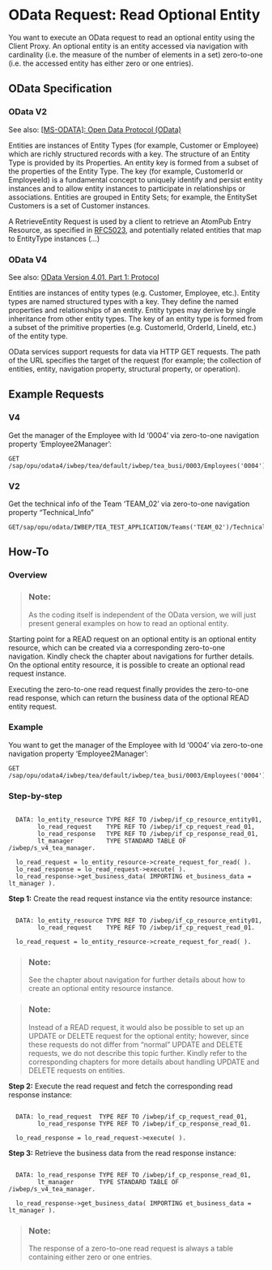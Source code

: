 <!-- loio7112a7d4e84649318334b97e0b7f9041 -->

# OData Request: Read Optional Entity

You want to execute an OData request to read an optional entity using the Client Proxy. An optional entity is an entity accessed via navigation with cardinality \(i.e. the measure of the number of elements in a set\) zero-to-one \(i.e. the accessed entity has either zero or one entries\).



<a name="loio7112a7d4e84649318334b97e0b7f9041__section_e3p_qsf_ttb"/>

## OData Specification



### OData V2

See also: [\[MS-ODATA\]: Open Data Protocol \(OData\)](https://docs.microsoft.com/en-us/openspecs/windows_protocols/ms-odata)

Entities are instances of Entity Types \(for example, Customer or Employee\) which are richly structured records with a key. The structure of an Entity Type is provided by its Properties. An entity key is formed from a subset of the properties of the Entity Type. The key \(for example, CustomerId or EmployeeId\) is a fundamental concept to uniquely identify and persist entity instances and to allow entity instances to participate in relationships or associations. Entities are grouped in Entity Sets; for example, the EntitySet Customers is a set of Customer instances.

A RetrieveEntity Request is used by a client to retrieve an AtomPub Entry Resource, as specified in [RFC5023](https://www.rfc-editor.org/rfc/rfc5023.txt), and potentially related entities that map to EntityType instances \(…\)



### OData V4

See also: [OData Version 4.01. Part 1: Protocol](https://docs.oasis-open.org/odata/odata/v4.01/odata-v4.01-part1-protocol.html)

Entities are instances of entity types \(e.g. Customer, Employee, etc.\). Entity types are named structured types with a key. They define the named properties and relationships of an entity. Entity types may derive by single inheritance from other entity types. The key of an entity type is formed from a subset of the primitive properties \(e.g. CustomerId, OrderId, LineId, etc.\) of the entity type.

OData services support requests for data via HTTP GET requests. The path of the URL specifies the target of the request \(for example; the collection of entities, entity, navigation property, structural property, or operation\).



<a name="loio7112a7d4e84649318334b97e0b7f9041__section_hhf_4tf_ttb"/>

## Example Requests



### V4

Get the manager of the Employee with Id ‘0004’ via zero-to-one navigation property ‘Employee2Manager’:

```
GET /sap/opu/odata4/iwbep/tea/default/iwbep/tea_busi/0003/Employees('0004')/Employee2Manager
```



### V2

Get the technical info of the Team ‘TEAM\_02’ via zero-to-one navigation property “Technical\_Info”

```
GET/sap/opu/odata/IWBEP/TEA_TEST_APPLICATION/Teams('TEAM_02')/Technical_Info
```



<a name="loio7112a7d4e84649318334b97e0b7f9041__section_wh3_ztf_ttb"/>

## How-To



### Overview

> ### Note:  
> As the coding itself is independent of the OData version, we will just present general examples on how to read an optional entity.

Starting point for a READ request on an optional entity is an optional entity resource, which can be created via a corresponding zero-to-one navigation. Kindly check the chapter about navigations for further details. On the optional entity resource, it is possible to create an optional read request instance.

Executing the zero-to-one read request finally provides the zero-to-one read response, which can return the business data of the optional READ entity request.



### Example

You want to get the manager of the Employee with Id ‘0004’ via zero-to-one navigation property ‘Employee2Manager’:

```
GET /sap/opu/odata4/iwbep/tea/default/iwbep/tea_busi/0003/Employees('0004')/Employee2Manager
```



### Step-by-step

```

  DATA: lo_entity_resource TYPE REF TO /iwbep/if_cp_resource_entity01,
        lo_read_request    TYPE REF TO /iwbep/if_cp_request_read_01,
        lo_read_response   TYPE REF TO /iwbep/if_cp_response_read_01,
        lt_manager         TYPE STANDARD TABLE OF /iwbep/s_v4_tea_manager.

  lo_read_request = lo_entity_resource->create_request_for_read( ).
  lo_read_response = lo_read_request->execute( ).
  lo_read_response->get_business_data( IMPORTING et_business_data = lt_manager ).
```

**Step 1:** Create the read request instance via the entity resource instance:

```

  DATA: lo_entity_resource TYPE REF TO /iwbep/if_cp_resource_entity01,
        lo_read_request    TYPE REF TO /iwbep/if_cp_request_read_01.

  lo_read_request = lo_entity_resource->create_request_for_read( ).

```

> ### Note:  
> See the chapter about navigation for further details about how to create an optional entity resource instance.

> ### Note:  
> Instead of a READ request, it would also be possible to set up an UPDATE or DELETE request for the optional entity; however, since these requests do not differ from “normal” UPDATE and DELETE requests, we do not describe this topic further. Kindly refer to the corresponding chapters for more details about handling UPDATE and DELETE requests on entities.

**Step 2:** Execute the read request and fetch the corresponding read response instance:

```

  DATA: lo_read_request  TYPE REF TO /iwbep/if_cp_request_read_01,
        lo_read_response TYPE REF TO /iwbep/if_cp_response_read_01.

  lo_read_response = lo_read_request->execute( ).
```

**Step 3:** Retrieve the business data from the read response instance:

```

  DATA: lo_read_response TYPE REF TO /iwbep/if_cp_response_read_01,
        lt_manager       TYPE STANDARD TABLE OF /iwbep/s_v4_tea_manager.

  lo_read_response->get_business_data( IMPORTING et_business_data = lt_manager ).

```

> ### Note:  
> The response of a zero-to-one read request is always a table containing either zero or one entries.


